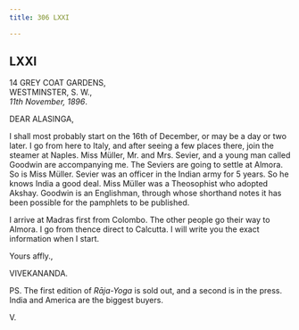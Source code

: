 ```yaml
---
title: 306 LXXI

---
```

  

  


## LXXI

14 GREY COAT GARDENS,  
WESTMINSTER, S. W.,  
*11th November, 1896*.

DEAR ALASINGA,

I shall most probably start on the 16th of December, or may be a day or
two later. I go from here to Italy, and after seeing a few places there,
join the steamer at Naples. Miss Müller, Mr. and Mrs. Sevier, and a
young man called Goodwin are accompanying me. The Seviers are going to
settle at Almora. So is Miss Müller. Sevier was an officer in the Indian
army for 5 years. So he knows India a good deal. Miss Müller was a
Theosophist who adopted Akshay. Goodwin is an Englishman, through whose
shorthand notes it has been possible for the pamphlets to be published.

I arrive at Madras first from Colombo. The other people go their way to
Almora. I go from thence direct to Calcutta. I will write you the exact
information when I start.

Yours affly.,

VIVEKANANDA.

PS. The first edition of *Rāja-Yoga* is sold out, and a second is in the
press. India and America are the biggest buyers.

V.